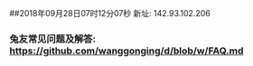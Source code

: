 ##2018年09月28日07时12分07秒 新址: 142.93.102.206
### 兔友常见问题及解答: https://github.com/wanggonging/d/blob/w/FAQ.md
